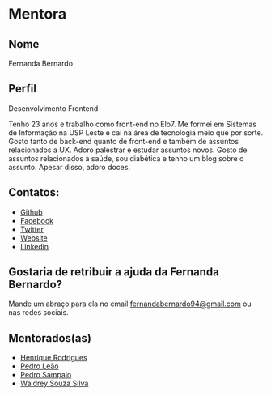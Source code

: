 # Mentora

## Nome
Fernanda Bernardo

## Perfil

Desenvolvimento Frontend

Tenho 23 anos e trabalho como front-end no Elo7. Me formei em Sistemas de Informação na USP Leste e cai na área de tecnologia meio que por sorte. Gosto tanto de back-end quanto de front-end e também de assuntos relacionados a UX. Adoro palestrar e estudar assuntos novos. Gosto de assuntos relacionados à saúde, sou diabética e tenho um blog sobre o assunto. Apesar disso, adoro doces.

## Contatos:

* [Github](https://github.com/FernandaBernardo)
* [Facebook](https://www.facebook.com/fernanda.m.bernardo)
* [Twitter](https://twitter.com/Feh_Bernardo)
* [Website](http://fernandabernardo.com.br/)
* [Linkedin](https://br.linkedin.com/in/fernandabernardo )

## Gostaria de retribuir a ajuda da Fernanda Bernardo?

Mande um abraço para ela no email fernandabernardo94@gmail.com ou nas redes sociais.

## Mentorados(as)
* [Henrique Rodrigues](/profiles/pupils/profiles/HenriqueRodrigues.md)
* [Pedro Leão](/profiles/pupils/profiles/PedroLeao.md)
* [Pedro Sampaio](/profiles/pupils/profiles/PedroSampaio.md)
* [Waldrey Souza Silva](/profiles/pupils/profiles/WaldreySouzaSilva.md)
